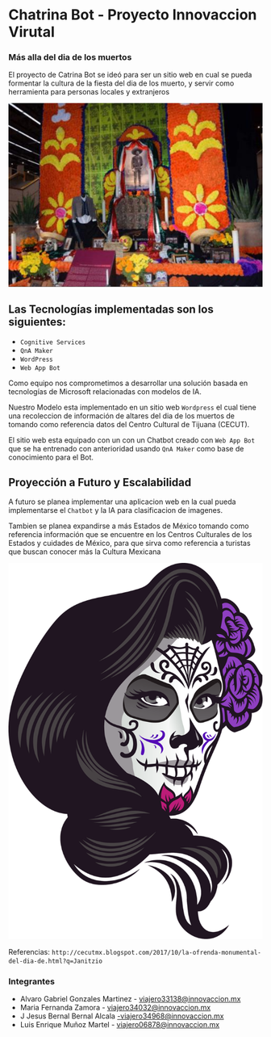 # Chatrina Bot - Proyecto Innovaccion Virutal
### Más alla del dia de los muertos

El proyecto de Catrina Bot se ideó para ser un sitio web en cual se pueda formentar la cultura de la fiesta del dia de los muerto, y servir como herramienta para personas locales y extranjeros

![Optional Text](1.png)

## Las Tecnologías implementadas son los siguientes:

* `Cognitive Services`
* `QnA Maker` 
* `WordPress` 
* `Web App Bot`  

Como equipo nos comprometimos a desarrollar una solución basada en tecnologías de Microsoft relacionadas con modelos de IA.

Nuestro Modelo esta implementado en un sitio web `Wordpress` el cual tiene una recoleccion de información de altares del dia de los muertos de tomando como referencia datos del Centro Cultural de Tijuana (CECUT).

El sitio web esta equipado con un con un Chatbot creado con `Web App Bot` que se ha entrenado con anterioridad usando `QnA Maker` como base de conocimiento para el Bot.

## Proyección a Futuro y Escalabilidad

A futuro se planea implementar una aplicacion web en la cual pueda implementarse el `Chatbot` y la IA para clasificacion de imagenes.

Tambien se planea expandirse a más Estados de México tomando como referencia información que se encuentre en los Centros Culturales de los Estados y cuidades de México, para que sirva como referencia a turistas que buscan conocer más la Cultura Mexicana

![Optional Text](chatrina.png)

Referencias: `http://cecutmx.blogspot.com/2017/10/la-ofrenda-monumental-del-dia-de.html?q=Janitzio`

### Integrantes 
* Alvaro Gabriel Gonzales Martinez - viajero33138@innovaccion.mx
* Maria Fernanda Zamora - viajero34032@innovaccion.mx
* J Jesus Bernal Bernal Alcala -viajero34968@innovaccion.mx
* Luis Enrique Muñoz Martel - viajero06878@innovaccion.mx
